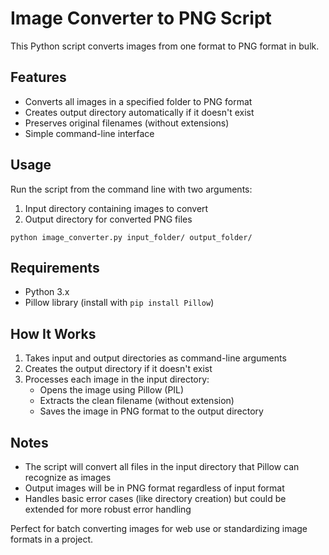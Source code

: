 # Image Converter to PNG Script

This Python script converts images from one format to PNG format in bulk.

## Features

- Converts all images in a specified folder to PNG format
- Creates output directory automatically if it doesn't exist
- Preserves original filenames (without extensions)
- Simple command-line interface

## Usage

Run the script from the command line with two arguments:
1. Input directory containing images to convert
2. Output directory for converted PNG files

```
python image_converter.py input_folder/ output_folder/
```

## Requirements

- Python 3.x
- Pillow library (install with `pip install Pillow`)

## How It Works

1. Takes input and output directories as command-line arguments
2. Creates the output directory if it doesn't exist
3. Processes each image in the input directory:
   - Opens the image using Pillow (PIL)
   - Extracts the clean filename (without extension)
   - Saves the image in PNG format to the output directory

## Notes

- The script will convert all files in the input directory that Pillow can recognize as images
- Output images will be in PNG format regardless of input format
- Handles basic error cases (like directory creation) but could be extended for more robust error handling

Perfect for batch converting images for web use or standardizing image formats in a project.
